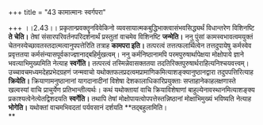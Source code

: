 +++
title = "43 कामात्मानः स्वर्गपरा"

+++
।।2.43।। प्रकृतान्प्रवक्तॄनविवेकिनो
व्यवसायात्मकबुद्धिभाक्त्वासंभवसिद्ध्यर्थं विधान्तरेण विशिनष्टि **ते**
**चेति।** तेषां संसारपरिवर्तनपरिदर्शनार्थं प्रस्तुतां वाचमेव विशिनष्टि
**जन्मेति।** ननु पुंसां कामस्वभावत्वमयुक्तं
चेतनस्येच्छावतस्तदात्मत्वानुपपत्तेरिति तत्राह **कामपरा इति।**
तत्परत्वं तत्तत्फलार्थित्वेन तत्तदुपायेषु कर्मस्वेव प्रवृत्ततया
कर्मसंन्यासपूर्वकाज्ज्ञानाद्बहिर्मुखत्वम्। ननु कर्मनिष्ठानामपि
परमपुरुषार्थापेक्षया मोक्षोपाये ज्ञाने भवत्याभिमुख्यमिति नेत्याह
**स्वर्गेति।** तत्परत्वं तस्मिन्नेवासक्ततया
तदतिरिक्तपुरुषार्थराहित्यनिश्चयवत्त्वम्। उच्चावचमध्यमदेहप्रभेदग्रहणं
जन्मवाचो यथोक्तफलप्रदत्वमप्रामाणिकमित्याशङ्क्यानुष्ठानद्वारा
तदुपपत्तिरित्याह **क्रियेति।** क्रियाणामनुष्ठानानां यागदानादीनां
विशेषा देशकालाधिकारिप्रयुक्ताः सप्ताहानेकाहलक्षणास्ते खल्वस्यां वाचि
प्राचुर्येण प्रतिभान्तीत्यर्थः। कथं यथोक्तायां वाचि क्रियाविशेषाणां
बाहुल्येनावस्थानमित्याशङ्क्य प्रकाश्यत्वेनेत्येतद्विशदयति
**स्वर्गेति।** तथापि तेषां मोक्षोपायत्वोपपत्तेस्तन्निष्ठानां
मोक्षाभिमुख्यं भविष्यति नेत्याह **भोगेति।** यथोक्तां वाचमभिवदतां
पर्यवसानं दर्शयति **तद्बहुलामिति।  
**
